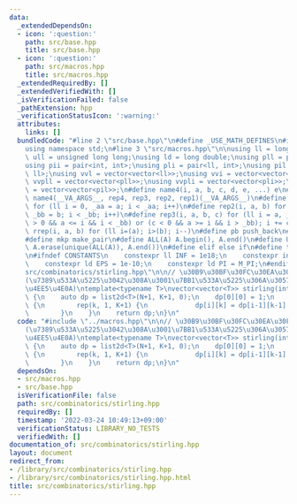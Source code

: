 ```yaml
---
data:
  _extendedDependsOn:
  - icon: ':question:'
    path: src/base.hpp
    title: src/base.hpp
  - icon: ':question:'
    path: src/macros.hpp
    title: src/macros.hpp
  _extendedRequiredBy: []
  _extendedVerifiedWith: []
  _isVerificationFailed: false
  _pathExtension: hpp
  _verificationStatusIcon: ':warning:'
  attributes:
    links: []
  bundledCode: "#line 2 \"src/base.hpp\"\n#define _USE_MATH_DEFINES\n#include <bits/stdc++.h>\n\
    using namespace std;\n#line 3 \"src/macros.hpp\"\n\nusing ll = long long;\nusing\
    \ ull = unsigned long long;\nusing ld = long double;\nusing pll = pair<ll, ll>;\n\
    using pii = pair<int, int>;\nusing pli = pair<ll, int>;\nusing pil = pair<int,\
    \ ll>;\nusing vvl = vector<vector<ll>>;\nusing vvi = vector<vector<int>>;\nusing\
    \ vvpll = vector<vector<pll>>;\nusing vvpli = vector<vector<pli>>;\nusing vvpil\
    \ = vector<vector<pil>>;\n#define name4(i, a, b, c, d, e, ...) e\n#define rep(...)\
    \ name4(__VA_ARGS__, rep4, rep3, rep2, rep1)(__VA_ARGS__)\n#define rep1(i, a)\
    \ for (ll i = 0, _aa = a; i < _aa; i++)\n#define rep2(i, a, b) for (ll i = a,\
    \ _bb = b; i < _bb; i++)\n#define rep3(i, a, b, c) for (ll i = a, _bb = b; (c\
    \ > 0 && a <= i && i < _bb) or (c < 0 && a >= i && i > _bb); i += c)\n#define\
    \ rrep(i, a, b) for (ll i=(a); i>(b); i--)\n#define pb push_back\n#define eb emplace_back\n\
    #define mkp make_pair\n#define ALL(A) A.begin(), A.end()\n#define UNIQUE(A) sort(ALL(A)),\
    \ A.erase(unique(ALL(A)), A.end())\n#define elif else if\n#define tostr to_string\n\
    \n#ifndef CONSTANTS\n    constexpr ll INF = 1e18;\n    constexpr int MOD = 1000000007;\n\
    \    constexpr ld EPS = 1e-10;\n    constexpr ld PI = M_PI;\n#endif\n#line 2 \"\
    src/combinatorics/stirling.hpp\"\n\n// \u30B9\u30BF\u30FC\u30EA\u30F3\u30B0\u6570\
    (\u7389\u533A\u5225\u3042\u308A\u3001\u7BB1\u533A\u5225\u306A\u3057\u30011\u500B\
    \u4EE5\u4E0A)\ntemplate<typename T>\nvector<vector<T>> stirling(int N, int K)\
    \ {\n    auto dp = list2d<T>(N+1, K+1, 0);\n    dp[0][0] = 1;\n    rep(i, 1, N+1)\
    \ {\n        rep(k, 1, K+1) {\n            dp[i][k] = dp[i-1][k-1] + dp[i-1][k]*k;\n\
    \        }\n    }\n    return dp;\n}\n"
  code: "#include \"../macros.hpp\"\n\n// \u30B9\u30BF\u30FC\u30EA\u30F3\u30B0\u6570\
    (\u7389\u533A\u5225\u3042\u308A\u3001\u7BB1\u533A\u5225\u306A\u3057\u30011\u500B\
    \u4EE5\u4E0A)\ntemplate<typename T>\nvector<vector<T>> stirling(int N, int K)\
    \ {\n    auto dp = list2d<T>(N+1, K+1, 0);\n    dp[0][0] = 1;\n    rep(i, 1, N+1)\
    \ {\n        rep(k, 1, K+1) {\n            dp[i][k] = dp[i-1][k-1] + dp[i-1][k]*k;\n\
    \        }\n    }\n    return dp;\n}\n"
  dependsOn:
  - src/macros.hpp
  - src/base.hpp
  isVerificationFile: false
  path: src/combinatorics/stirling.hpp
  requiredBy: []
  timestamp: '2022-03-24 10:49:13+09:00'
  verificationStatus: LIBRARY_NO_TESTS
  verifiedWith: []
documentation_of: src/combinatorics/stirling.hpp
layout: document
redirect_from:
- /library/src/combinatorics/stirling.hpp
- /library/src/combinatorics/stirling.hpp.html
title: src/combinatorics/stirling.hpp
---
```

